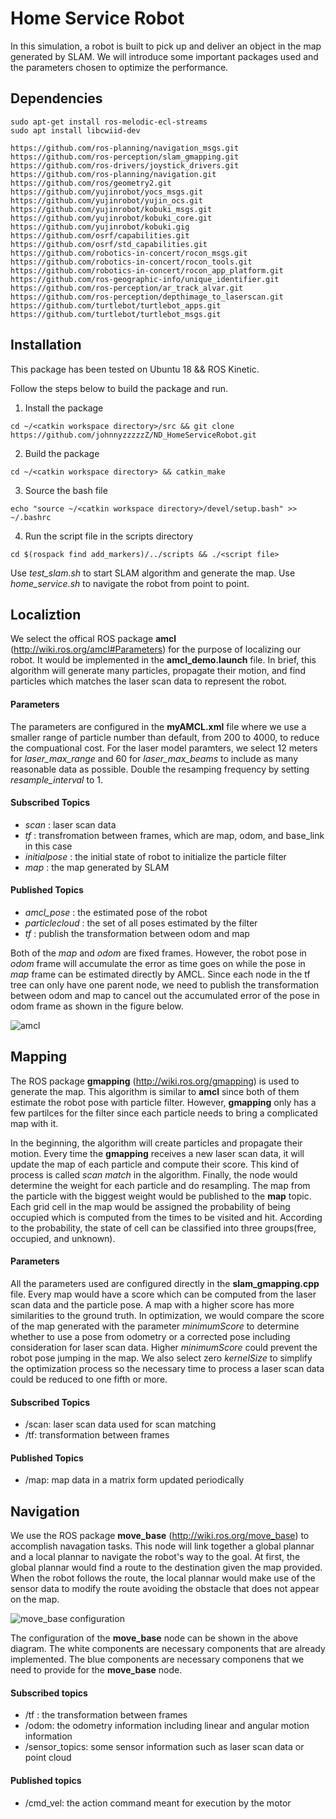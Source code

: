 # Home Service Robot 

In this simulation, a robot is built to pick up and deliver an object in the map generated by SLAM. We will introduce some important packages used and the parameters chosen to optimize the performance.

## Dependencies
```
sudo apt-get install ros-melodic-ecl-streams
sudo apt install libcwiid-dev

https://github.com/ros-planning/navigation_msgs.git
https://github.com/ros-perception/slam_gmapping.git
https://github.com/ros-drivers/joystick_drivers.git
https://github.com/ros-planning/navigation.git
https://github.com/ros/geometry2.git
https://github.com/yujinrobot/yocs_msgs.git
https://github.com/yujinrobot/yujin_ocs.git
https://github.com/yujinrobot/kobuki_msgs.git
https://github.com/yujinrobot/kobuki_core.git
https://github.com/yujinrobot/kobuki.gig
https://github.com/osrf/capabilities.git
https://github.com/osrf/std_capabilities.git
https://github.com/robotics-in-concert/rocon_msgs.git
https://github.com/robotics-in-concert/rocon_tools.git
https://github.com/robotics-in-concert/rocon_app_platform.git
https://github.com/ros-geographic-info/unique_identifier.git
https://github.com/ros-perception/ar_track_alvar.git
https://github.com/ros-perception/depthimage_to_laserscan.git
https://github.com/turtlebot/turtlebot_apps.git
https://github.com/turtlebot/turtlebot_msgs.git
```

## Installation
This package has been tested on Ubuntu 18 && ROS Kinetic. 

Follow the steps below to build the package and run.
1. Install the package
```
cd ~/<catkin workspace directory>/src && git clone https://github.com/johnnyzzzzzZ/ND_HomeServiceRobot.git
```
2. Build the package
```
cd ~/<catkin workspace directory> && catkin_make
```
3. Source the bash file
```
echo "source ~/<catkin workspace directory>/devel/setup.bash" >> ~/.bashrc
```
4. Run the script file in the scripts directory
```
cd $(rospack find add_markers)/../scripts && ./<script file>
```

Use *test_slam.sh* to start SLAM algorithm and generate the map.
Use *home_service.sh* to navigate the robot from point to point.

## Localiztion
We select the offical ROS package **amcl** (http://wiki.ros.org/amcl#Parameters) for the purpose of localizing our robot. It would be implemented in the **amcl_demo.launch** file. In brief, this algorithm will generate many particles, propagate their motion, and find particles which matches the laser scan data to represent the robot. 
#### Parameters
The parameters are configured in the **myAMCL.xml** file where we use a smaller range of particle number than default, from  200 to 4000, to reduce the compuational cost. For the laser model paramters, we select 12 meters for *laser_max_range* and 60 for *laser_max_beams* to include as many reasonable data as possible. Double the resamping frequency by setting *resample_interval* to 1.
#### Subscribed Topics
* *scan* : laser scan data
* *tf* : transfromation between frames, which are map, odom, and base_link in this case
* *initialpose* : the initial state of robot to initialize the particle filter
* *map* : the map generated by SLAM
#### Published Topics
* *amcl_pose* : the estimated pose of the robot
* *particlecloud* : the set of all poses estimated by the filter
* *tf* : publish the transformation between odom and map

Both of the *map* and *odom* are fixed frames. However, the robot pose in *odom* frame will accumulate the error as time goes on while the pose in *map* frame can be estimated directly by AMCL. Since each node in the tf tree can only have one parent node, we need to publish the transformation between odom and map to cancel out the accumulated error of the pose in odom frame as shown in the figure below.

![amcl](http://wiki.ros.org/amcl?action=AttachFile&do=get&target=amcl_localization.png)

## Mapping
The ROS package **gmapping** (http://wiki.ros.org/gmapping) is used to generate the map. This algorithm is similar to **amcl** since both of them estimate the robot pose with particle filter. However, **gmapping** only has a few partilces for the filter since each particle needs to bring a complicated map with it. 

In the beginning, the algorithm will create particles and propagate their motion. Every time the **gmapping** receives a new laser scan data, it will update the map of each particle and compute their score. This kind of process is called *scan match* in the algorithm. Finally, the node would determine the weight for each particle and do resampling. The map from the particle with the biggest weight would be published to the **map** topic. Each grid cell in the map would be assigned the probability of being occupied which is computed from the times to be visited and hit. According to the probability, the state of cell can be classified into three groups(free, occupied, and unknown). 
#### Parameters
All the parameters used are configured directly in the **slam_gmapping.cpp** file. Every map would have a score which can be computed from the laser scan data and the particle pose. A map with a higher score has more similarities to the ground truth. In optimization, we would compare the score of the map generated with the parameter *minimumScore* to determine whether to use a pose from odometry or a corrected pose including consideration for laser scan data. Higher *minimumScore* could prevent the robot pose jumping in the map.  We also select zero *kernelSize* to simplify the optimization process so the necessary time to process a laser scan data could be reduced to one fifth or more. 

#### Subscribed Topics
* /scan: laser scan data used for scan matching
* /tf: transformation between frames
#### Published Topics
* /map: map data in a matrix form updated periodically


## Navigation
We use the ROS package **move_base** (http://wiki.ros.org/move_base) to accomplish navagation tasks. This node will link together a global plannar and a local plannar to navigate the robot's way to the goal. At first, the global plannar would find a route to the destination given the map provided. When the robot follows the route, the local plannar would make use of the sensor data to modify the route avoiding the obstacle that does not appear on the map.

![move_base configuration](http://wiki.ros.org/navigation/Tutorials/RobotSetup?action=AttachFile&do=get&target=overview_tf.png)

The configuration of the **move_base** node can be shown in the above diagram. The white components are necessary components that are already implemented. The blue components are necessary componens that we need to provide for the **move_base** node.

#### Subscribed topics
* /tf : the transformation between frames
* /odom: the odometry information including linear and angular motion information
* /sensor_topics: some sensor information such as laser scan data or point cloud

#### Published topics
* /cmd_vel: the action command meant for execution by the motor

